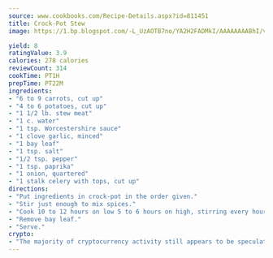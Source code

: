 ```yaml
---
source: www.cookbooks.com/Recipe-Details.aspx?id=811451
title: Crock-Pot Stew
image: https://1.bp.blogspot.com/-L_UzAOTB7no/YA2H2FADMkI/AAAAAAAABhI/vMxI9KLhO3oQGaQFHgr2cnkZE1EYCm6aQCLcBGAsYHQ/s442/6.png

yield: 8
ratingValue: 3.9
calories: 278 calories
reviewCount: 314
cookTime: PT1H
prepTime: PT22M
ingredients:
- "6 to 9 carrots, cut up"
- "4 to 6 potatoes, cut up"
- "1 1/2 lb. stew meat"
- "1 c. water"
- "1 tsp. Worcestershire sauce"
- "1 clove garlic, minced"
- "1 bay leaf"
- "1 tsp. salt"
- "1/2 tsp. pepper"
- "1 tsp. paprika"
- "1 onion, quartered"
- "1 stalk celery with tops, cut up"
directions:
- "Put ingredients in crock-pot in the order given."
- "Stir just enough to mix spices."
- "Cook 10 to 12 hours on low 5 to 6 hours on high, stirring every hour or two."
- "Remove bay leaf."
- "Serve."
crypto:
- "The majority of cryptocurrency activity still appears to be speculative."
---
```


